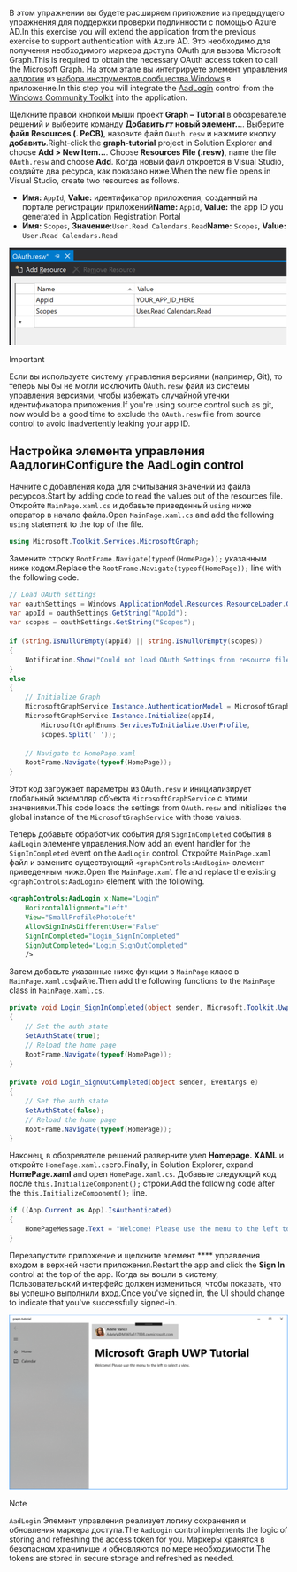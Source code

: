 <!-- markdownlint-disable MD002 MD041 -->

<span data-ttu-id="dc764-101">В этом упражнении вы будете расширяем приложение из предыдущего упражнения для поддержки проверки подлинности с помощью Azure AD.</span><span class="sxs-lookup"><span data-stu-id="dc764-101">In this exercise you will extend the application from the previous exercise to support authentication with Azure AD.</span></span> <span data-ttu-id="dc764-102">Это необходимо для получения необходимого маркера доступа OAuth для вызова Microsoft Graph.</span><span class="sxs-lookup"><span data-stu-id="dc764-102">This is required to obtain the necessary OAuth access token to call the Microsoft Graph.</span></span> <span data-ttu-id="dc764-103">На этом этапе вы интегрируете элемент управления [аадлогин](https://docs.microsoft.com/dotnet/api/microsoft.toolkit.uwp.ui.controls.graph.aadlogin?view=win-comm-toolkit-dotnet-stable) из [набора инструментов сообщества Windows](https://github.com/Microsoft/WindowsCommunityToolkit) в приложение.</span><span class="sxs-lookup"><span data-stu-id="dc764-103">In this step you will integrate the [AadLogin](https://docs.microsoft.com/dotnet/api/microsoft.toolkit.uwp.ui.controls.graph.aadlogin?view=win-comm-toolkit-dotnet-stable) control from the [Windows Community Toolkit](https://github.com/Microsoft/WindowsCommunityToolkit) into the application.</span></span>

<span data-ttu-id="dc764-104">Щелкните правой кнопкой мыши проект **Graph – Tutorial** в обозревателе решений и выберите команду **Добавить _гт_ новый элемент..**.. Выберите **файл Resources (. РеСВ)**, назовите файл `OAuth.resw` и нажмите кнопку **добавить**.</span><span class="sxs-lookup"><span data-stu-id="dc764-104">Right-click the **graph-tutorial** project in Solution Explorer and choose **Add > New Item...**. Choose **Resources File (.resw)**, name the file `OAuth.resw` and choose **Add**.</span></span> <span data-ttu-id="dc764-105">Когда новый файл откроется в Visual Studio, создайте два ресурса, как показано ниже.</span><span class="sxs-lookup"><span data-stu-id="dc764-105">When the new file opens in Visual Studio, create two resources as follows.</span></span>

- <span data-ttu-id="dc764-106">**Имя:** `AppId`, **Value:** идентификатор приложения, созданный на портале регистрации приложений</span><span class="sxs-lookup"><span data-stu-id="dc764-106">**Name:** `AppId`, **Value:** the app ID you generated in Application Registration Portal</span></span>
- <span data-ttu-id="dc764-107">**Имя:** `Scopes`, **Значение:**`User.Read Calendars.Read`</span><span class="sxs-lookup"><span data-stu-id="dc764-107">**Name:** `Scopes`, **Value:** `User.Read Calendars.Read`</span></span>

![Снимок экрана: файл OAuth. РеСВ в редакторе Visual Studio](./images/edit-resources-01.png)

> [!IMPORTANT]
> <span data-ttu-id="dc764-109">Если вы используете систему управления версиями (например, Git), то теперь мы бы не могли исключить `OAuth.resw` файл из системы управления версиями, чтобы избежать случайной утечки идентификатора приложения.</span><span class="sxs-lookup"><span data-stu-id="dc764-109">If you're using source control such as git, now would be a good time to exclude the `OAuth.resw` file from source control to avoid inadvertently leaking your app ID.</span></span>

## <a name="configure-the-aadlogin-control"></a><span data-ttu-id="dc764-110">Настройка элемента управления Аадлогин</span><span class="sxs-lookup"><span data-stu-id="dc764-110">Configure the AadLogin control</span></span>

<span data-ttu-id="dc764-111">Начните с добавления кода для считывания значений из файла ресурсов.</span><span class="sxs-lookup"><span data-stu-id="dc764-111">Start by adding code to read the values out of the resources file.</span></span> <span data-ttu-id="dc764-112">Откройте `MainPage.xaml.cs` и добавьте приведенный `using` ниже оператор в начало файла.</span><span class="sxs-lookup"><span data-stu-id="dc764-112">Open `MainPage.xaml.cs` and add the following `using` statement to the top of the file.</span></span>

```cs
using Microsoft.Toolkit.Services.MicrosoftGraph;
```

<span data-ttu-id="dc764-113">Замените строку `RootFrame.Navigate(typeof(HomePage));` указанным ниже кодом.</span><span class="sxs-lookup"><span data-stu-id="dc764-113">Replace the `RootFrame.Navigate(typeof(HomePage));` line with the following code.</span></span>

```cs
// Load OAuth settings
var oauthSettings = Windows.ApplicationModel.Resources.ResourceLoader.GetForCurrentView("OAuth");
var appId = oauthSettings.GetString("AppId");
var scopes = oauthSettings.GetString("Scopes");

if (string.IsNullOrEmpty(appId) || string.IsNullOrEmpty(scopes))
{
    Notification.Show("Could not load OAuth Settings from resource file.");
}
else
{
    // Initialize Graph
    MicrosoftGraphService.Instance.AuthenticationModel = MicrosoftGraphEnums.AuthenticationModel.V2;
    MicrosoftGraphService.Instance.Initialize(appId,
        MicrosoftGraphEnums.ServicesToInitialize.UserProfile,
        scopes.Split(' '));

    // Navigate to HomePage.xaml
    RootFrame.Navigate(typeof(HomePage));
}
```

<span data-ttu-id="dc764-114">Этот код загружает параметры из `OAuth.resw` и инициализирует глобальный экземпляр объекта `MicrosoftGraphService` с этими значениями.</span><span class="sxs-lookup"><span data-stu-id="dc764-114">This code loads the settings from `OAuth.resw` and initializes the global instance of the `MicrosoftGraphService` with those values.</span></span>

<span data-ttu-id="dc764-115">Теперь добавьте обработчик события для `SignInCompleted` события в `AadLogin` элементе управления.</span><span class="sxs-lookup"><span data-stu-id="dc764-115">Now add an event handler for the `SignInCompleted` event on the `AadLogin` control.</span></span> <span data-ttu-id="dc764-116">Откройте `MainPage.xaml` файл и замените существующий `<graphControls:AadLogin>` элемент приведенным ниже.</span><span class="sxs-lookup"><span data-stu-id="dc764-116">Open the `MainPage.xaml` file and replace the existing `<graphControls:AadLogin>` element with the following.</span></span>

```xml
<graphControls:AadLogin x:Name="Login"
    HorizontalAlignment="Left"
    View="SmallProfilePhotoLeft"
    AllowSignInAsDifferentUser="False"
    SignInCompleted="Login_SignInCompleted"
    SignOutCompleted="Login_SignOutCompleted"
    />
```

<span data-ttu-id="dc764-117">Затем добавьте указанные ниже функции в `MainPage` класс в `MainPage.xaml.cs`файле.</span><span class="sxs-lookup"><span data-stu-id="dc764-117">Then add the following functions to the `MainPage` class in `MainPage.xaml.cs`.</span></span>

```cs
private void Login_SignInCompleted(object sender, Microsoft.Toolkit.Uwp.UI.Controls.Graph.SignInEventArgs e)
{
    // Set the auth state
    SetAuthState(true);
    // Reload the home page
    RootFrame.Navigate(typeof(HomePage));
}

private void Login_SignOutCompleted(object sender, EventArgs e)
{
    // Set the auth state
    SetAuthState(false);
    // Reload the home page
    RootFrame.Navigate(typeof(HomePage));
}
```

<span data-ttu-id="dc764-118">Наконец, в обозревателе решений разверните узел **Homepage. XAML** и откройте `HomePage.xaml.cs`его.</span><span class="sxs-lookup"><span data-stu-id="dc764-118">Finally, in Solution Explorer, expand **HomePage.xaml** and open `HomePage.xaml.cs`.</span></span> <span data-ttu-id="dc764-119">Добавьте следующий код после `this.InitializeComponent();` строки.</span><span class="sxs-lookup"><span data-stu-id="dc764-119">Add the following code after the `this.InitializeComponent();` line.</span></span>

```cs
if ((App.Current as App).IsAuthenticated)
{
    HomePageMessage.Text = "Welcome! Please use the menu to the left to select a view.";
}
```

<span data-ttu-id="dc764-120">Перезапустите приложение и щелкните элемент \*\*\*\* управления входом в верхней части приложения.</span><span class="sxs-lookup"><span data-stu-id="dc764-120">Restart the app and click the **Sign In** control at the top of the app.</span></span> <span data-ttu-id="dc764-121">Когда вы вошли в систему, Пользовательский интерфейс должен измениться, чтобы показать, что вы успешно выполнили вход.</span><span class="sxs-lookup"><span data-stu-id="dc764-121">Once you've signed in, the UI should change to indicate that you've successfully signed-in.</span></span>

![Снимок экрана приложения после входа](./images/add-aad-auth-01.png)

> [!NOTE]
> <span data-ttu-id="dc764-123">`AadLogin` Элемент управления реализует логику сохранения и обновления маркера доступа.</span><span class="sxs-lookup"><span data-stu-id="dc764-123">The `AadLogin` control implements the logic of storing and refreshing the access token for you.</span></span> <span data-ttu-id="dc764-124">Маркеры хранятся в безопасном хранилище и обновляются по мере необходимости.</span><span class="sxs-lookup"><span data-stu-id="dc764-124">The tokens are stored in secure storage and refreshed as needed.</span></span>